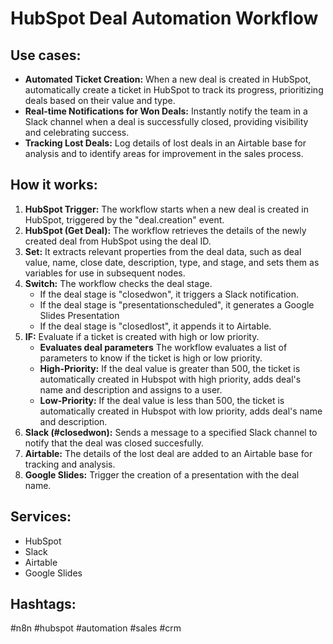 # HubSpot Deal Automation Workflow

## Use cases:

- **Automated Ticket Creation:** When a new deal is created in HubSpot, automatically create a ticket in HubSpot to track its progress, prioritizing deals based on their value and type.
- **Real-time Notifications for Won Deals:** Instantly notify the team in a Slack channel when a deal is successfully closed, providing visibility and celebrating success.
- **Tracking Lost Deals:** Log details of lost deals in an Airtable base for analysis and to identify areas for improvement in the sales process.

## How it works:

1.  **HubSpot Trigger:** The workflow starts when a new deal is created in HubSpot, triggered by the "deal.creation" event.
2.  **HubSpot (Get Deal):** The workflow retrieves the details of the newly created deal from HubSpot using the deal ID.
3.  **Set:** It extracts relevant properties from the deal data, such as deal value, name, close date, description, type, and stage, and sets them as variables for use in subsequent nodes.
4.  **Switch:** The workflow checks the deal stage.
    *   If the deal stage is "closedwon", it triggers a Slack notification.
    *   If the deal stage is "presentationscheduled", it generates a Google Slides Presentation
    *   If the deal stage is "closedlost", it appends it to Airtable.
5.  **IF:** Evaluate if a ticket is created with high or low priority.
    *   **Evaluates deal parameters** The workflow evaluates a list of parameters to know if the ticket is high or low priority.
    *   **High-Priority:** If the deal value is greater than 500, the ticket is automatically created in Hubspot with high priority, adds deal's name and description and assigns to a user.
    *   **Low-Priority:** If the deal value is less than 500, the ticket is automatically created in Hubspot with low priority, adds deal's name and description.
6.  **Slack (#closedwon):** Sends a message to a specified Slack channel to notify that the deal was closed succesfully.
7.  **Airtable:** The details of the lost deal are added to an Airtable base for tracking and analysis.
8.  **Google Slides:** Trigger the creation of a presentation with the deal name.

## Services:

*   HubSpot
*   Slack
*   Airtable
*   Google Slides

## Hashtags:

#n8n #hubspot #automation #sales #crm

